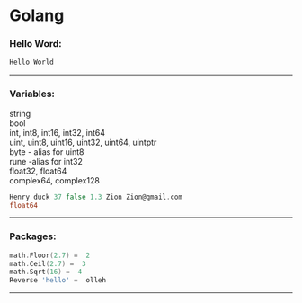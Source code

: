 # Golang
### Hello Word: 
```go
Hello World
```

---

### Variables:  
string  
bool  
int, int8, int16, int32, int64  
uint, uint8, uint16, uint32, uint64, uintptr  
byte - alias for uint8  
rune -alias for int32  
float32, float64  
complex64, complex128  
```go
Henry duck 37 false 1.3 Zion Zion@gmail.com
float64
```

---  

### Packages:  
```go
math.Floor(2.7) =  2
math.Ceil(2.7) =  3
math.Sqrt(16) =  4
Reverse 'hello' =  olleh
```

---